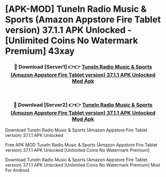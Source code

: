 # [APK-MOD] TuneIn Radio  Music & Sports (Amazon Appstore Fire Tablet version) 37.1.1 APK Unlocked - [Unlimited Coins No Watermark Premium] 43xay



<div align="center">
<h3>🔴 Download [Server1] 👉👉 <a href="https://momento.my/?title=TuneIn_Radio__Music_&_Sports_(Amazon_Appstore_Fire_Tablet_version)_37.1.1_APK_Unlocked">TuneIn Radio  Music & Sports (Amazon Appstore Fire Tablet version) 37.1.1 APK Unlocked Mod Apk</a></h3><br>

<h3>🔴 Download [Server2] 👉👉 <a href="https://momento.my/?title=TuneIn_Radio__Music_&_Sports_(Amazon_Appstore_Fire_Tablet_version)_37.1.1_APK_Unlocked">TuneIn Radio  Music & Sports (Amazon Appstore Fire Tablet version) 37.1.1 APK Unlocked Mod Apk</a></h3>
</div>



Download TuneIn Radio  Music & Sports (Amazon Appstore Fire Tablet version) 37.1.1 APK Unlocked 

Free APK MOD TuneIn Radio  Music & Sports (Amazon Appstore Fire Tablet version) 37.1.1 APK Unlocked [Unlimited Coins No Watermark Premium]

Download TuneIn Radio  Music & Sports (Amazon Appstore Fire Tablet version) 37.1.1 APK Unlocked [Unlimited Coins No Watermark Premium] Mod For Android
